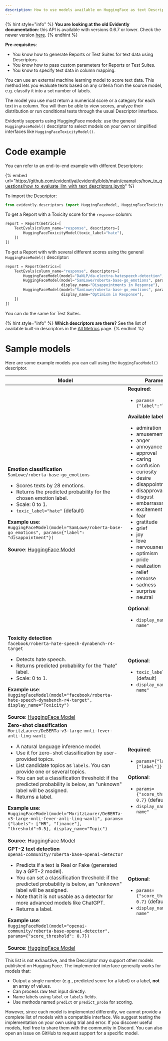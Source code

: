 ```yaml
---
description: How to use models available on HuggingFace as text Descriptors.
---
```


{% hint style="info" %}
**You are looking at the old Evidently documentation**: this API is available with versions 0.6.7 or lower. Check the newer version [here](https://docs.evidentlyai.com/introduction).
{% endhint %}

**Pre-requisites**:
* You know how to generate Reports or Test Suites for text data using Descriptors.
* You know how to pass custom parameters for Reports or Test Suites.
* You know to specify text data in column mapping.

You can use an external machine learning model to score text data. This method lets you evaluate texts based on any criteria from the source model, e.g. classify it into a set number of labels.

The model you use must return a numerical score or a category for each text in a column. You will then be able to view scores, analyze their distribution or run conditional tests through the usual Descriptor interface.

Evidently supports using HuggingFace models: use the general `HuggingFaceModel()` descriptor to select models on your own or simplified interfaces like `HuggingFaceToxicityModel()`.

# Code example

You can refer to an end-to-end example with different Descriptors:

{% embed url="https://github.com/evidentlyai/evidently/blob/main/examples/how_to_questions/how_to_evaluate_llm_with_text_descriptors.ipynb" %}

To import the Descriptor:

```python
from evidently.descriptors import HuggingFaceModel, HuggingFaceToxicityModel
```
To get a Report with a Toxicity score for the `response` column:

```python
report = Report(metrics=[
    TextEvals(column_name="response", descriptors=[
        HuggingFaceToxicityModel(toxic_label="hate"),
    ])
])
```

To get a Report with with several different scores using the general `HuggingFaceModel()` descriptor:

```python
report = Report(metrics=[
    TextEvals(column_name="response", descriptors=[
        HuggingFaceModel(model="DaNLP/da-electra-hatespeech-detection", display_name="Response Toxicity"),
        HuggingFaceModel(model="SamLowe/roberta-base-go_emotions", params={"label": "disappointment"}, 
                         display_name="Disappointments in Response"), 
        HuggingFaceModel(model="SamLowe/roberta-base-go_emotions", params={"label": "optimism"}, 
                         display_name="Optimism in Response"),     
    ])
])
```

You can do the same for Test Suites. 

{% hint style="info" %}
**Which descriptors are there?** See the list of available built-in descriptors in the [All Metrics](../reference/all-metrics.md) page. 
{% endhint %}

# Sample models

Here are some example models you can call using the `HuggingFaceModel()` descriptor.

| Model | Parameters |                                                                                                              
|----|----|
| **Emotion classification** <br> `SamLowe/roberta-base-go_emotions` <ul><li> Scores texts by 28 emotions. </li><li> Returns the predicted probability for the chosen emotion label. </li><li> Scale: 0 to 1. </li><li> `toxic_label="hate"` (default) </li></ul> **Example use**:<br> `HuggingFaceModel(model="SamLowe/roberta-base-go_emotions", params={"label": "disappointment"})` <br><br> **Source**: [HuggingFace Model](https://huggingface.co/SamLowe/roberta-base-go_emotions) | **Required**:<ul><li> `params={"label":"label"}`</li></ul>**Available labels**:<ul><li>admiration</li><li>amusement</li><li>anger</li><li>annoyance</li><li>approval</li><li>caring</li><li>confusion</li><li>curiosity</li><li>desire</li><li>disappointment</li><li>disapproval</li><li>disgust</li><li>embarrassment</li><li>excitement</li><li>fear</li><li>gratitude</li><li>grief</li><li>joy</li><li>love</li><li>nervousness</li><li>optimism</li><li>pride</li><li>realization</li><li>relief</li><li>remorse</li><li>sadness</li><li>surprise</li><li>neutral</li></ul></li>**Optional**:<ul><li>`display_name="display name"`</li></ul> |
| **Toxicity detection** <br>`facebook/roberta-hate-speech-dynabench-r4-target` <ul><li> Detects hate speech. </li><li> Returns predicted probability for the “hate” label. </li><li> Scale: 0 to 1. </li></ul> **Example use**:<br> `HuggingFaceModel(model="facebook/roberta-hate-speech-dynabench-r4-target", display_name="Toxicity")` <br><br> **Source**: [HuggingFace Model](https://huggingface.co/facebook/roberta-hate-speech-dynabench-r4-target) | **Optional**: <ul><li>`toxic_label="hate"` (default)</li><li> `display_name="display name"`</li></ul> |
| **Zero-shot classification** <br>`MoritzLaurer/DeBERTa-v3-large-mnli-fever-anli-ling-wanli` <ul><li>A natural language inference model. </li><li>Use it for zero-shot classification by user-provided topics.</li><li> List candidate topics as `labels`. You can provide one or several topics. </li><li> You can set a classification threshold: if the predicted probability is below, an "unknown" label will be assigned. </li><li> Returns a label. </li></ul> **Example use**: <br>`HuggingFaceModel(model="MoritzLaurer/DeBERTa-v3-large-mnli-fever-anli-ling-wanli", params={"labels": ["HR", "finance"], "threshold":0.5}, display_name="Topic")` <br><br> **Source**: [HuggingFace Model](https://huggingface.co/MoritzLaurer/DeBERTa-v3-large-mnli-fever-anli-ling-wanli) | **Required**: <ul><li>`params={"labels": ["label"]}`</li></ul> **Optional**:<ul><li> `params={"score_threshold": 0.7}` (default: 0.5)</li><li> `display_name="display name"`</li></ul> |
| **GPT-2 text detection** <br>`openai-community/roberta-base-openai-detector` <ul><li> Predicts if a text is Real or Fake (generated by a GPT-2 model). </li><li> You can set a classification threshold: if the predicted probability is below, an "unknown" label will be assigned. </li><li> Note that it is not usable as a detector for more advanced models like ChatGPT.  </li><li> Returns a label. </li></ul>  **Example use**:<br> `HuggingFaceModel(model="openai-community/roberta-base-openai-detector", params={"score_threshold": 0.7})` <br><br> **Source**: [HuggingFace Model](https://huggingface.co/openai-community/roberta-base-openai-detector) | **Optional**:<ul><li>`params={"score_threshold": 0.7}` (default: 0.5)</li><li> `display_name="display name"`</li></ul> |

This list is not exhaustive, and the Descriptor may support other models published on Hugging Face. The implemented interface generally works for models that:
* Output a single number (e.g., predicted score for a label) or a label, **not** an array of values.
* Can process raw text input directly.
* Name labels using `label` or `labels` fields.
* Use methods named `predict` or `predict_proba` for scoring.

However, since each model is implemented differently, we cannot provide a complete list of models with a compatible interface. We suggest testing the implementation on your own using trial and error. If you discover useful models, feel free to share them with the community in Discord. You can also open an issue on GitHub to request support for a specific model.
